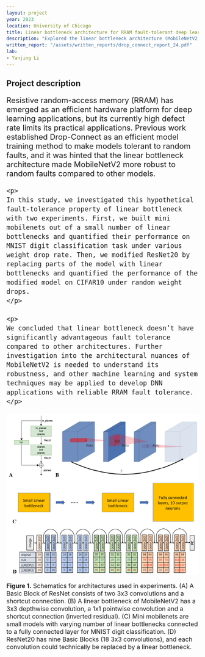 ```yaml
---
layout: project
year: 2023
location: University of Chicago
title: Linear bottleneck architecture for RRAM fault-tolerant deep learning
description: "Explored the linear bottleneck architecture (MobileNetV2) as a potential architectural solution to the hardware faults on RRAM accelerator."
written_report: "/assets/written_reports/drop_connect_report_24.pdf"
lab: 
- Yanjing Li
---
```

## Project description
<div style="font-size: 20px;">
    <p>
    Resistive random-access memory (RRAM) has emerged as an efficient hardware
    platform for deep learning applications, but its currently high defect rate limits its practical
    applications. Previous work established Drop-Connect as an efficient model training method to
    make models tolerant to random faults, and it was hinted that the linear bottleneck architecture
    made MobileNetV2 more robust to random faults compared to other models.
    </p> 

    <p>
    In this study, we investigated this hypothetical fault-tolerance property of linear bottleneck with two experiments. First, we built mini mobilenets out of a small number of linear bottlenecks and quantified their performance on MNIST digit classification task under various weight drop rate. Then, we modified ResNet20 by replacing parts of the model with linear bottlenecks and quantified the performance of the modified model on CIFAR10 under random weight drops. 
    </p>

    <p>
    We concluded that linear bottleneck doesn’t have significantly advantageous fault tolerance compared to other architectures. Further investigation into the architectural nuances of MobileNetV2 is needed to understand its robustness, and other machine learning and system techniques may be applied to develop DNN applications with reliable RRAM fault tolerance.
    </p>
</div>

<div align="center">
    <img src="/assets/images/dropconnect_graphical_abstract.png" alt="Example Image" width="800"/>
    <p style="text-align: left; font-size: 16px;">
        <strong>Figure 1.</strong> Schematics for architectures used in experiments. (A) A Basic Block of ResNet consists of two 3x3 convolutions and a shortcut connection. (B) A linear bottleneck of MobileNetV2 has a 3x3 depthwise convolution, a 1x1 pointwise convolution and a shortcut connection (inverted residual). (C) Mini mobilenets are small models with varying number of linear bottlenecks connected to a fully connected layer for MNIST digit classification. (D) ResNet20 has nine Basic Blocks (18 3x3 convolutions), and each convolution could technically be replaced by a linear bottleneck.   
    </p>
<div>